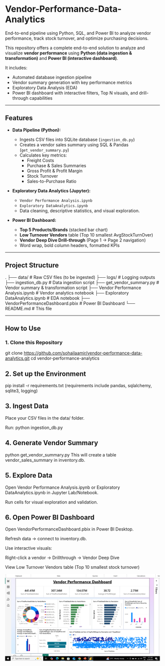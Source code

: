 # Vendor-Performance-Data-Analytics
End-to-end pipeline using Python, SQL, and Power BI to analyze vendor performance, track stock turnover, and optimize purchasing decisions.

This repository offers a complete end-to-end solution to analyze and visualize **vendor performance** using **Python (data ingestion & transformation)** and **Power BI (interactive dashboard)**.

It includes:
- Automated database ingestion pipeline
- Vendor summary generation with key performance metrics
- Exploratory Data Analysis (EDA)
- Power BI dashboard with interactive filters, Top N visuals, and drill-through capabilities

---

## Features

- **Data Pipeline (Python):**
  - Ingests CSV files into SQLite database (`ingestion_db.py`)
  - Creates a vendor sales summary using SQL & Pandas (`get_vendor_summary.py`)
  - Calculates key metrics:
    - Freight Costs
    - Purchase & Sales Summaries
    - Gross Profit & Profit Margin
    - Stock Turnover
    - Sales-to-Purchase Ratio

- **Exploratory Data Analytics (Jupyter):**
  - `Vendor Performance Analysis.ipynb`
  - `Exploratory DataAnalytics.ipynb`
  - Data cleaning, descriptive statistics, and visual exploration.

- **Power BI Dashboard:**
  - **Top 5 Products/Brands** (stacked bar chart)
  - **Low Turnover Vendors** table (Top 10 smallest AvgStockTurnOver)
  - **Vendor Deep Dive Drill-through** (Page 1 → Page 2 navigation)
  - Word wrap, bold column headers, formatted KPIs

---

## Project Structure

.
├── data/ # Raw CSV files (to be ingested)
├── logs/ # Logging outputs
├── ingestion_db.py # Data ingestion script
├── get_vendor_summary.py # Vendor summary & transformation script
├── Vendor Performance Analysis.ipynb # Vendor analytics notebook
├── Exploratory DataAnalytics.ipynb # EDA notebook
├── VendorPerformanceDashboard.pbix # Power BI Dashboard
└── README.md # This file


---

## How to Use

### 1. Clone this Repository

git clone https://github.com/sohailaamir/vendor-performance-data-analytics.git
cd vendor-performance-analytics

## 2. Set up the Environment
pip install -r requirements.txt
(requirements include pandas, sqlalchemy, sqlite3, logging)

## 3. Ingest Data

Place your CSV files in the data/ folder.

Run:
python ingestion_db.py

## 4. Generate Vendor Summary

python get_vendor_summary.py
This will create a table vendor_sales_summary in inventory.db.

## 5. Explore Data

Open Vendor Performance Analysis.ipynb or Exploratory DataAnalytics.ipynb in Jupyter Lab/Notebook.

Run cells for visual exploration and validation.

## 6. Open Power BI Dashboard

Open VendorPerformanceDashboard.pbix in Power BI Desktop.

Refresh data → connect to inventory.db.

Use interactive visuals:

Right-click a vendor → Drillthrough → Vendor Deep Dive

View Low Turnover Vendors table (Top 10 smallest stock turnover)

![Alt text](dashboard.png)





